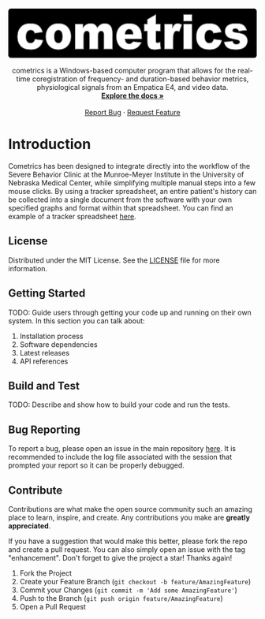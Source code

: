 <br />
<div align="center">
  <a href="https://github.com/Munroe-Meyer-Institute-VR-Laboratory/cometrics">
    <img src="images/cometrics_logo.png" alt="Logo" width="572" height="100">
  </a>

  <p align="center">
    cometrics is a Windows-based computer program that allows for the real-time coregistration of frequency- and duration-based behavior metrics, physiological signals from an Empatica E4, and video data.
    <br />
    <a href="https://github.com/Munroe-Meyer-Institute-VR-Laboratory/cometrics"><strong>Explore the docs »</strong></a>
    <br />
    <br />
    <a href="https://github.com/Munroe-Meyer-Institute-VR-Laboratory/cometrics/issues">Report Bug</a>
    ·
    <a href="https://github.com/Munroe-Meyer-Institute-VR-Laboratory/cometrics/issues">Request Feature</a>
  </p>
</div>

# Introduction 
Cometrics has been designed to integrate directly into the workflow of the Severe Behavior Clinic at the Munroe-Meyer Institute in the University of Nebraska Medical Center, while simplifying multiple manual steps into a few mouse clicks.  By using a tracker spreadsheet, an entire patient's history can be collected into a single document from the software with your own specified graphs and format within that spreadsheet.  You can find an example of a tracker spreadsheet [here](https://github.com/Munroe-Meyer-Institute-VR-Laboratory/cometrics/blob/main/reference/Reference_Tracker.xlsx).  

## License
Distributed under the MIT License. See the [LICENSE](https://github.com/Munroe-Meyer-Institute-VR-Laboratory/cometrics/blob/main/LICENSE) file for more information.

## Getting Started
TODO: Guide users through getting your code up and running on their own system. In this section you can talk about:
1.	Installation process
2.	Software dependencies
3.	Latest releases
4.	API references

## Build and Test
TODO: Describe and show how to build your code and run the tests. 

## Bug Reporting
To report a bug, please open an issue in the main repository [here](https://github.com/Munroe-Meyer-Institute-VR-Laboratory/cometrics/issues).  It is recommended to include the log file associated with the session that prompted your report so it can be properly debugged.

## Contribute
Contributions are what make the open source community such an amazing place to learn, inspire, and create. Any contributions you make are **greatly appreciated**.

If you have a suggestion that would make this better, please fork the repo and create a pull request. You can also simply open an issue with the tag "enhancement".
Don't forget to give the project a star! Thanks again!

1. Fork the Project
2. Create your Feature Branch (`git checkout -b feature/AmazingFeature`)
3. Commit your Changes (`git commit -m 'Add some AmazingFeature'`)
4. Push to the Branch (`git push origin feature/AmazingFeature`)
5. Open a Pull Request


